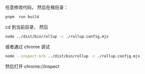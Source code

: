 任意修改代码， 然后在根目录：

```sh
pnpm  run build
```

cd 到当前目录， 然后

```sh
node ../dist/bin/rollup -c ./rollup.config.mjs
```

或者通过 chrome 调试

```sh
node --inspect-brk ../dist/bin/rollup -c ./rollup.config.mjs
```

然后打开 chrome://inspect
